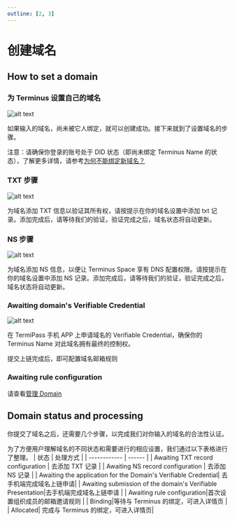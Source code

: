 ```yaml
---
outline: [2, 3]
---
```


# 创建域名

## How to set a domain

### 为 Terminus 设置自己的域名

![alt text](/images/how-to/space/submit_a_domain.jpg)

如果输入的域名，尚未被它人绑定，就可以创建成功。接下来就到了设置域名的步骤。

注意：请确保你登录的账号处于 DID 状态（即尚未绑定 Terminus Name 的状态），了解更多详情，请参考[为何不能绑定新域名？](./index.md#why-cannot-i-bind-a-new-domain)

### TXT 步骤

![alt text](/images/how-to/space/txt.jpg)

为域名添加 TXT 信息以验证其所有权，请按提示在你的域名设置中添加 txt 记录。添加完成后，请等待我们的验证，验证完成之后，域名状态将自动更新。

### NS 步骤

![alt text](/images/how-to/space/ns.jpg)

为域名添加 NS 信息，以便让 Terminus Space 享有 DNS 配置权限。请按提示在你的域名设置中添加 NS 记录。添加完成后，请等待我们的验证，验证完成之后，域名状态将自动更新。

### Awaiting domain's Verifiable Credential

![alt text](/images/how-to/space/awaiting_domain.jpg)

在 TermiPass 手机 APP 上申请域名的 Verifiable Credential，确保你的 Terminus Name 对此域名拥有最终的控制权。

提交上链完成后，即可配置域名邮箱规则

### Awaiting rule configuration

请查看[管理 Domain](./management-domain.md) 

## Domain status and processing

你提交了域名之后，还需要几个步骤，以完成我们对你输入的域名的合法性认证。

为了方便用户理解域名的不同状态和需要进行的相应设置，我们通过以下表格进行了整理。
| 状态 | 处理方式 |
| ------------ | ------ |
| Awaiting TXT record configuration | 去添加 TXT 记录 |
| Awaiting NS record configuration | 去添加 NS 记录 |
| Awaiting the application for the Domain's Verifiable Credential| 去手机端完成域名上链申请|
| Awaiting submission of the domain's Verifiable Presentation|去手机端完成域名上链申请 |
| Awaiting rule configuration|首次设置组织成员的邮箱邀请规则 |
| Binding|等待与 Terminus 的绑定，可进入详情页 |
| Allocated| 完成与 Terminus 的绑定，可进入详情页|

